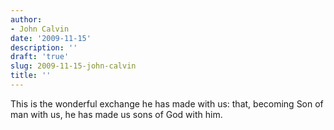 ```yaml
---
author:
- John Calvin
date: '2009-11-15'
description: ''
draft: 'true'
slug: 2009-11-15-john-calvin
title: ''
---
```

This is the wonderful exchange he has made with us: that, becoming Son of man with us, he has made us sons of God with him.



